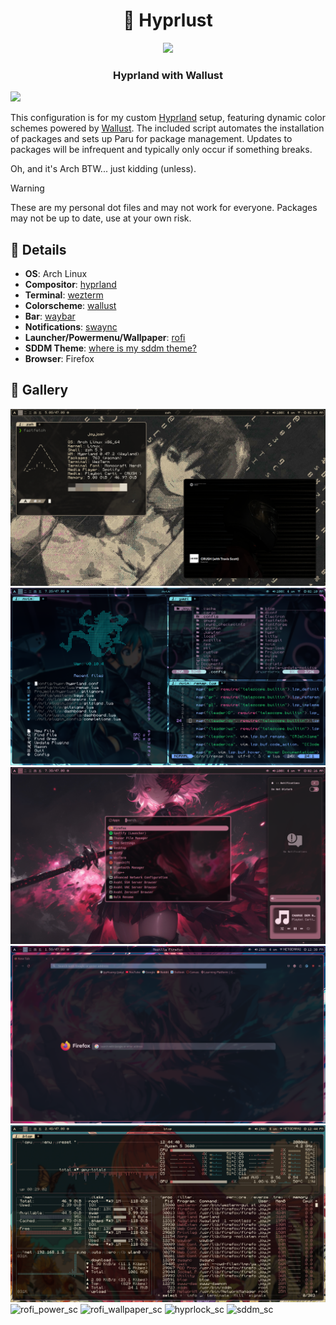 <h1 align="center">💖 Hyprlust </h1>

<div align="center">
<img src="https://i.imgur.com/MXapNzU.png" height="auto" width="175"></img>
</div>

<h3 align="center"> Hyprland with Wallust</h4>

<img src="https://raw.githubusercontent.com/catppuccin/catppuccin/main/assets/palette/macchiato.png">

This configuration is for my custom [Hyprland](https://github.com/hyprwm/Hyprland) setup, featuring dynamic color schemes powered by [Wallust](https://codeberg.org/explosion-mental/wallust). The included script automates the installation of packages and sets up Paru for package management. Updates to packages will be infrequent and typically only occur if something breaks.

Oh, and it's Arch BTW... just kidding (unless).

> [!WARNING]
> These are my personal dot files and may not work for everyone. Packages may not be up to date, use at your own risk.

## 📝 Details

- **OS**: Arch Linux
- **Compositor**: [hyprland](https://github.com/hyprwm/Hyprland)
- **Terminal**: [wezterm](https://github.com/wez/wezterm)
- **Colorscheme**: [wallust](https://codeberg.org/explosion-mental/wallust)
- **Bar**: [waybar](https://github.com/Alexays/Waybar)
- **Notifications**: [swaync](https://github.com/ErikReider/SwayNotificationCenter)
- **Launcher/Powermenu/Wallpaper**: [rofi](https://github.com/lbonn/rofi)
- **SDDM Theme**: [where is my sddm theme?](https://github.com/stepanzubkov/where-is-my-sddm-theme)
- **Browser**: Firefox

## 📸 Gallery

![lain](screenshots/lain.png)
![terminal](screenshots/terminal.png)
![rofi_sway_sc](screenshots/rofi_sway_sc.png)
![firefox](screenshots/firefox.png)
![btop](screenshots/btop.png)
![rofi_power_sc](screenshots/rofi_power_sc.png)
![rofi_wallpaper_sc](screenshots/rofi_wallpaper_sc.png)
![hyprlock_sc](screenshots/hyprlock_sc.png)
![sddm_sc](screenshots/sddm_sc.png)
